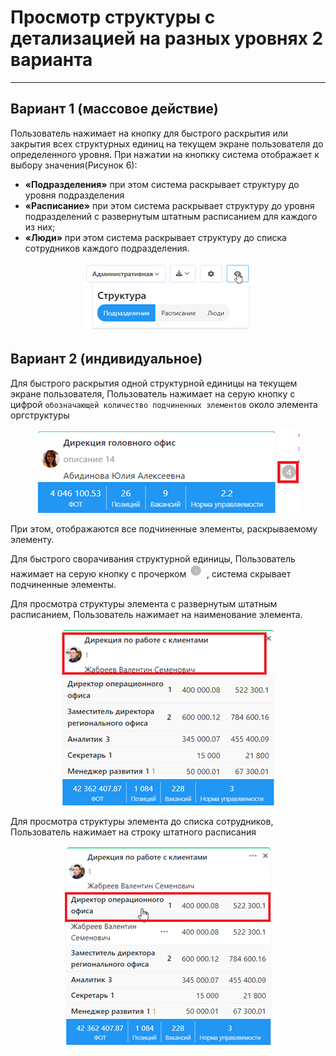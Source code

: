 # Просмотр структуры с детализацией на разных уровнях 2 варианта
---
## Вариант 1 (массовое действие)

Пользователь нажимает на кнопку   для быстрого раскрытия или закрытия всех структурных единиц на текущем экране пользователя до определенного уровня. При нажатии на кнопкку система отображает к выбору значения(Рисунок 6):
- **«Подразделения»** при этом система раскрывает структуру до уровня подразделения
- **«Расписание»** при этом система раскрывает структуру до уровня подразделений с развернутым штатным расписанием для каждого из них;
- **«Люди»** при этом система раскрывает структуру до списка сотрудников каждого подразделения.

<p align="center">
  <img src="image/кнопка_разворота.png" 
  caption = "разворот структуры"
  />
</p>

## Вариант 2 (индивидуальное)

Для быстрого раскрытия одной структурной единицы на текущем экране пользователя, Пользователь нажимает на серую кнопку с цифрой `обозначающей количество подчиненных элементов` около элемента оргструктуры

<p align="center">
  <img src="image/второй_разворот.png" 
  caption = "разворот структуры"
  />
</p>

При этом, отображаются все подчиненные элементы, раскрываемому элементу.
 
 Для быстрого сворачивания структурной единицы, Пользователь нажимает на серую кнопку с прочерком ![](/image/тере.png) , система скрывает подчиненные элементы.

Для просмотра структуры элемента с развернутым штатным расписанием, Пользователь нажимает на наименование элемента.

<p align="center">
  <img src="image/расписание.png" 
  caption = "расписание"
  />
</p>

Для просмотра структуры элемента до списка сотрудников, Пользователь нажимает на строку штатного расписания 
<p align="center">
  <img src="image/строка.png" 
  caption = "расписание"
  />
</p>

